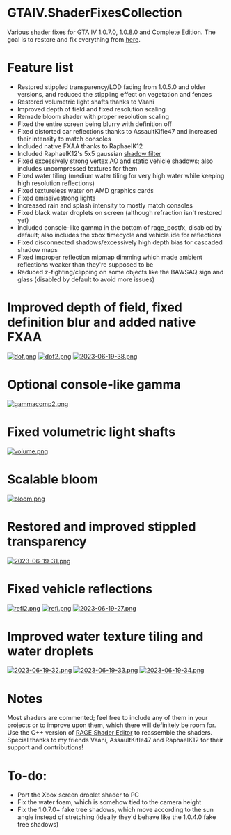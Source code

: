 # GTAIV.ShaderFixesCollection
Various shader fixes for GTA IV 1.0.7.0, 1.0.8.0 and Complete Edition. The goal is to restore and fix everything from [here](https://libertycity-ru.translate.goog/gta-4/articles/4346-gta-iv-complete-edition-xbox-protiv-pc.html?_x_tr_sl=ru&amp;_x_tr_tl=en&amp;_x_tr_hl=pt-BR).

# Feature list
- Restored stippled transparency/LOD fading from 1.0.5.0 and older versions, and reduced the stippling effect on vegetation and fences
- Restored volumetric light shafts thanks to Vaani
- Improved depth of field and fixed resolution scaling
- Remade bloom shader with proper resolution scaling
- Fixed the entire screen being blurry with definition off
- Fixed distorted car reflections thanks to AssaultKifle47 and increased their intensity to match consoles
- Included native FXAA thanks to RaphaelK12
- Included RaphaelK12's 5x5 gaussian [shadow filter](https://github.com/RaphaelK12/GTA4-Improved-Soft-Shadows)
- Fixed excessively strong vertex AO and static vehicle shadows; also includes uncompressed textures for them
- Fixed water tiling (medium water tiling for very high water while keeping high resolution reflections)
- Fixed textureless water on AMD graphics cards
- Fixed emissivestrong lights
- Increased rain and splash intensity to mostly match consoles
- Fixed black water droplets on screen (although refraction isn't restored yet)
- Included console-like gamma in the bottom of rage_postfx, disabled by default; also includes the xbox timecycle and vehicle.ide for reflections
- Fixed disconnected shadows/excessively high depth bias for cascaded shadow maps
- Fixed improper reflection mipmap dimming which made ambient reflections weaker than they're supposed to be
- Reduced z-fighting/clipping on some objects like the BAWSAQ sign and glass (disabled by default to avoid more issues)

# Improved depth of field, fixed definition blur and added native FXAA
[![dof.png](https://i.postimg.cc/L4kcRwfp/dof.png)](https://postimg.cc/jC5g48Zg)
[![dof2.png](https://i.postimg.cc/KvZdYfrg/dof2.png)](https://postimg.cc/MXFsPyLW)
[![2023-06-19-38.png](https://i.postimg.cc/h4Vmpbmv/2023-06-19-38.png)](https://postimg.cc/3WJWwGnQ)
# Optional console-like gamma
[![gammacomp2.png](https://i.postimg.cc/qRQ494FR/gammacomp2.png)](https://postimg.cc/ZB9GNt4t)
# Fixed volumetric light shafts
[![volume.png](https://i.postimg.cc/wBLBbKHy/volume.png)](https://postimg.cc/Lq4RnbJ2)
# Scalable bloom
[![bloom.png](https://i.postimg.cc/pTBLRDmP/bloom.png)](https://postimg.cc/8JjSbfdY)
# Restored and improved stippled transparency
[![2023-06-19-31.png](https://i.postimg.cc/RVCWd1d7/2023-06-19-31.png)](https://postimg.cc/c6j14nVC)
# Fixed vehicle reflections
[![refl2.png](https://i.postimg.cc/1RYpg5Dc/refl2.png)](https://postimg.cc/bdkGWPCs)
[![refl.png](https://i.postimg.cc/0j3mhc9H/refl.png)](https://postimg.cc/SY6JML2W)
[![2023-06-19-27.png](https://i.postimg.cc/y8xtmNG1/2023-06-19-27.png)](https://postimg.cc/QFLfsjsw)
# Improved water texture tiling and water droplets
[![2023-06-19-32.png](https://i.postimg.cc/6pyyJ9DT/2023-06-19-32.png)](https://postimg.cc/SnbycpQp)
[![2023-06-19-33.png](https://i.postimg.cc/bJtnX1F6/2023-06-19-33.png)](https://postimg.cc/343Nm0hp)
[![2023-06-19-34.png](https://i.postimg.cc/P5SY1XwM/2023-06-19-34.png)](https://postimg.cc/jDJDbrvW)

# Notes
Most shaders are commented; feel free to include any of them in your projects or to improve upon them, which there will definitely be room for.
Use the C++ version of [RAGE Shader Editor](https://gtaforums.com/topic/984675-rage-shader-editor/) to reassemble the shaders.
Special thanks to my friends Vaani, AssaultKifle47 and RaphaelK12 for their support and contributions!

# To-do:
- Port the Xbox screen droplet shader to PC
- Fix the water foam, which is somehow tied to the camera height
- Fix the 1.0.7.0+ fake tree shadows, which move according to the sun angle instead of stretching (ideally they'd behave like the 1.0.4.0 fake tree shadows)
